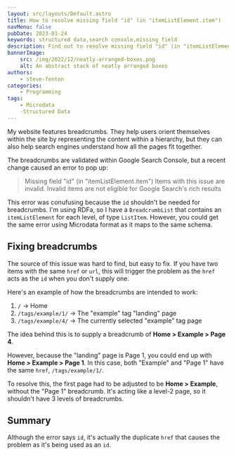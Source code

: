 ```yaml
---
layout: src/layouts/Default.astro
title: How to resolve missing field "id" (in "itemListElement.item")
navMenu: false
pubDate: 2023-01-24
keywords: structured data,search console,missing field
description: Find out to resolve missing field "id" (in "itemListElement.item") in your structured data.
bannerImage:
    src: /img/2022/12/neatly-arranged-boxes.png
    alt: An abstract stack of neatly arranged boxes
authors:
    - steve-fenton
categories:
    - Programming
tags:
    - Microdata
    -Structured Data
---
```


My website features breadcrumbs. They help users orient themselves within the site by representing the content within a hierarchy, but they can also help search engines understand how all the pages fit together.

The breadcrumbs are validated within Google Search Console, but a recent change caused an error to pop up:

> Missing field "id" (in "itemListElement.item")
> Items with this issue are invalid. Invalid items are not eligible for Google Search's rich results

This error was conufusing because the `id` shouldn't be needed for breadcrumbs. I'm using RDFa, so I have a `BreadcrumbList` that contains an `itemListElement` for each level, of type `ListItem`. However, you could get the same error using Microdata format as it maps to the same schema.

## Fixing breadcrumbs

The source of this issue was hard to find, but easy to fix. If you have two items with the same `href` or `url`, this will trigger the problem as the `href` acts as the `id` when you don't supply one.

Here's an example of how the breadcrumbs are intended to work:

1. `/` -> Home
2. `/tags/example/1/` -> The "example" tag "landing" page
3. `/tags/example/4/` -> The currently selected "example" tag page

The idea behind this is to supply a breadcrumb of **Home > Example > Page 4**.

However, because the "landing" page is Page 1, you could end up with **Home > Example > Page 1**. In this case, both "Example" and "Page 1" have the same `href`, `/tags/example/1/`.

To resolve this, the first page had to be adjusted to be **Home > Example**, without the "Page 1" breadcrumb. It's acting like a level-2 page, so it shouldn't have 3 levels of breadcrumbs.

## Summary

Although the error says `id`, it's actually the duplicate `href` that causes the problem as it's being used as an `id`.